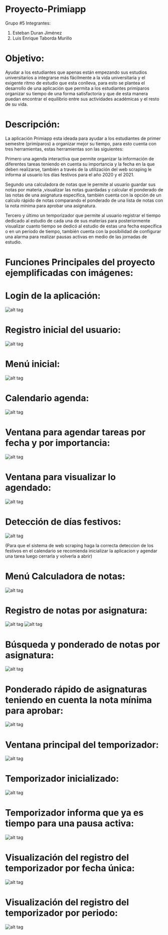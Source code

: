 # Proyecto-Primiapp

Grupo #5
Integrantes:
1. Esteban Duran Jiménez
2. Luis Enrique Taborda Murillo

# Objetivo:
Ayudar a los estudiantes que apenas están empezando sus estudios universitarios a integrarse más fácilmente a la vida universitaria y el exigente ritmo de estudio que esta conlleva, para esto se plantea el desarrollo de una aplicación que permita a los estudiantes primíparos organizar su tiempo de una forma satisfactoria y que de esta manera puedan encontrar el equilibrio entre sus actividades académicas y el resto de su vida.

# Descripción:
La aplicación Primiapp esta ideada para ayudar a los estudiantes de primer semestre (primíparos) a organizar mejor su tiempo, para esto cuenta con tres herramientas, estas herramientas son las siguientes:

Primero una agenda interactiva que permite organizar la información de diferentes tareas teniendo en cuenta su importancia y la fecha en la que deben realizarse, también a través de la utilización  del web scraping le informa al usuario los días festivos para el año 2020 y el 2021.

Segundo una calculadora de notas que le permite al usuario guardar sus notas por materia ,visualizar las notas guardadas y calcular el ponderado de las notas de una asignatura especifica, también cuenta con la opción de un calculo rápido de notas comparando el ponderado de una lista de notas con la nota mínima para aprobar una asignatura.

Tercero y último un temporizador que permite al usuario registrar el tiempo dedicado al estudio de cada una de sus materias para posteriormente visualizar cuanto tiempo se dedicó al estudio de estas una fecha específica o en un periodo de tiempo, también cuenta con la posibilidad de configurar una alarma para realizar pausas activas en medio de las jornadas de estudio.

# Funciones Principales del proyecto ejemplificadas con imágenes:


# Login de la aplicación:

![alt tag](https://github.com/eduran777/Proyecto-Primiapp/blob/main/Primiapp_Imagenes/Login.PNG?raw=true) 

# Registro inicial del usuario:

![alt tag](https://github.com/eduran777/Proyecto-Primiapp/blob/main/Primiapp_Imagenes/Se%20un%20primi%20amigo%20(registro).PNG?raw=true) 

# Menú inicial:

![alt tag](https://github.com/eduran777/Proyecto-Primiapp/blob/main/Primiapp_Imagenes/08b5c217-ea19-44fc-a5d8-b41dbc581153.jpeg?raw=true) 

# Calendario agenda:

![alt tag](https://github.com/eduran777/Proyecto-Primiapp/blob/main/Primiapp_Imagenes/Agenda%20-Calendario.PNG?raw=true)

# Ventana para agendar tareas por fecha y por importancia:

![alt tag](https://github.com/eduran777/Proyecto-Primiapp/blob/main/Primiapp_Imagenes/Gardad%20o.PNG?raw=true)

# Ventana para visualizar lo agendado:

![alt tag](https://github.com/eduran777/Proyecto-Primiapp/blob/main/Primiapp_Imagenes/Ver%20guardado.PNG?raw=true)


# Detección de días festivos:

![alt tag](https://github.com/eduran777/Proyecto-Primiapp/blob/main/Primiapp_Imagenes/fc49dfdf-c1e4-4613-a166-32a674728468.jpeg?raw=true)

(Para que el sistema de web scraping haga la correcta deteccion de los festivos en el calendario se recomienda inicializar la aplicacion y agendar una tarea luego cerrarla y volverla a abrir)



# Menú Calculadora de notas:

![alt tag](https://github.com/eduran777/Proyecto-Primiapp/blob/main/Primiapp_Imagenes/Menu%20de%20notas.PNG?raw=true)

# Registro de notas por asignatura:

![alt tag](https://github.com/eduran777/Proyecto-Primiapp/blob/main/Primiapp_Imagenes/Notas%20por%20materia.PNG?raw=true)
![alt tag](https://github.com/eduran777/Proyecto-Primiapp/blob/main/Primiapp_Imagenes/Registro%20Notas.PNG?raw=true)

# Búsqueda y ponderado de notas por asignatura:

![alt tag](https://github.com/eduran777/Proyecto-Primiapp/blob/main/Primiapp_Imagenes/Ponderaro%20y%20busqueda.PNG?raw=true)

# Ponderado rápido de asignaturas teniendo en cuenta la nota mínima para aprobar:

![alt tag](https://github.com/eduran777/Proyecto-Primiapp/blob/main/Primiapp_Imagenes/Ponderado%20rapido.PNG?raw=true)

# Ventana principal del temporizador:

![alt tag](https://github.com/eduran777/Proyecto-Primiapp/blob/main/Primiapp_Imagenes/Temporizador.PNG?raw=true)

# Temporizador inicializado:

![alt tag](https://github.com/eduran777/Proyecto-Primiapp/blob/main/Primiapp_Imagenes/Temporizador%202.PNG?raw=true)

# Temporizador informa que ya es tiempo para una pausa activa:

![alt tag](https://github.com/eduran777/Proyecto-Primiapp/blob/main/Primiapp_Imagenes/Ya%20puede%20tomar%20un%20descanso.PNG?raw=true)

# Visualización del registro del temporizador por fecha única:

![alt tag](https://github.com/eduran777/Proyecto-Primiapp/blob/main/Primiapp_Imagenes/Temporizado%20registro%202.PNG?raw=true)


# Visualización del registro del temporizador por periodo:

![alt tag](https://github.com/eduran777/Proyecto-Primiapp/blob/main/Primiapp_Imagenes/Registro%20temeporizdor%20IDS.PNG?raw)





























